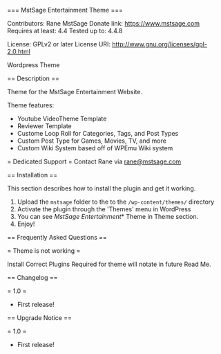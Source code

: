 === MstSage Entertainment Theme ===

Contributors: Rane MstSage
Donate link: https://www.mstsage.com
Requires at least: 4.4
Tested up to: 4.4.8

License: GPLv2 or later
License URI: http://www.gnu.org/licenses/gpl-2.0.html

Wordpress Theme

== Description ==

Theme for the MstSage Entertainment Website.

Theme features:

* Youtube VideoTheme Template
* Reviewer Template
* Custome Loop Roll for Categories, Tags, and Post Types
* Custom Post Type for Games, Movies, TV, and  more
* Custom Wiki System based off of WPEmu Wiki system

= Dedicated Support =
Contact Rane via rane@mstsage.com


== Installation ==

This section describes how to install the plugin and get it working.

1. Upload the `mstsage` folder to the to the `/wp-content/themes/` directory
2. Activate the plugin through the 'Themes' menu in WordPress
3. You can see *MstSage Entertainment** Theme in  Theme section.
4. Enjoy!

== Frequently Asked Questions ==

= Theme is not working =

Install Correct Plugins Required for theme will notate in future Read Me.

== Changelog ==

= 1.0 =
* First release!

== Upgrade Notice ==

= 1.0 =
* First release!
